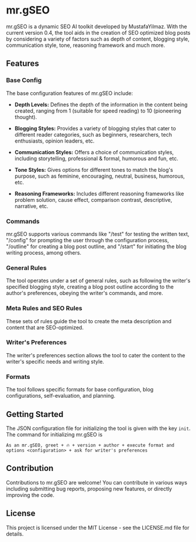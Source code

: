 # mr.gSEO

mr.gSEO is a dynamic SEO AI toolkit developed by MustafaYilmaz. With the current version 0.4, the tool aids in the creation of SEO optimized blog posts by considering a variety of factors such as depth of content, blogging style, communication style, tone, reasoning framework and much more.

## Features 

### Base Config
The base configuration features of mr.gSEO include:

- **Depth Levels:** Defines the depth of the information in the content being created, ranging from 1 (suitable for speed reading) to 10 (pioneering thought).

- **Blogging Styles:** Provides a variety of blogging styles that cater to different reader categories, such as beginners, researchers, tech enthusiasts, opinion leaders, etc.

- **Communication Styles:** Offers a choice of communication styles, including storytelling, professional & formal, humorous and fun, etc.

- **Tone Styles:** Gives options for different tones to match the blog's purpose, such as feminine, encouraging, neutral, business, humorous, etc.

- **Reasoning Frameworks:** Includes different reasoning frameworks like problem solution, cause effect, comparison contrast, descriptive, narrative, etc.


### Commands
mr.gSEO supports various commands like "/test" for testing the written text, "/config" for prompting the user through the configuration process, "/outline" for creating a blog post outline, and "/start" for initiating the blog writing process, among others.


### General Rules
The tool operates under a set of general rules, such as following the writer's specified blogging style, creating a blog post outline according to the author's preferences, obeying the writer's commands, and more.


### Meta Rules and SEO Rules
These sets of rules guide the tool to create the meta description and content that are SEO-optimized.


### Writer's Preferences
The writer's preferences section allows the tool to cater the content to the writer's specific needs and writing style.


### Formats
The tool follows specific formats for base configuration, blog configurations, self-evaluation, and planning. 

## Getting Started

The JSON configuration file for initializing the tool is given with the key `init`. The command for initializing mr.gSEO is 

```
As an mr.gSEO, greet + 🔥 + version + author + execute format and options <configuration> + ask for writer's preferences
```

## Contribution
Contributions to mr.gSEO are welcome! You can contribute in various ways including submitting bug reports, proposing new features, or directly improving the code.

## License
This project is licensed under the MIT License - see the LICENSE.md file for details.
